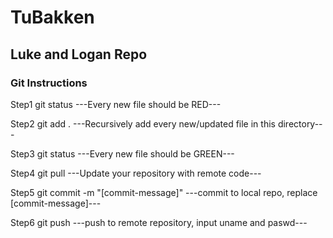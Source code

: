 # TuBakken
## Luke and Logan Repo
### Git Instructions
Step1
    git status
    ---Every new file should be RED---

Step2
    git add .
    ---Recursively add every new/updated file in this directory---

Step3
    git status
    ---Every new file should be GREEN---

Step4
    git pull
    ---Update your repository with remote code---

Step5
    git commit -m "[commit-message]"
    ---commit to local repo, replace [commit-message]---

Step6
    git push
    ---push to remote repository, input uname and paswd---